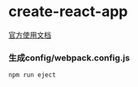 # create-react-app


[官方使用文档](https://facebook.github.io/create-react-app/docs/getting-started)


### 生成config/webpack.config.js
```
npm run eject
```
